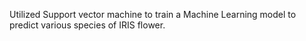 Utilized Support vector machine to train a Machine Learning model to predict various species of IRIS flower.
